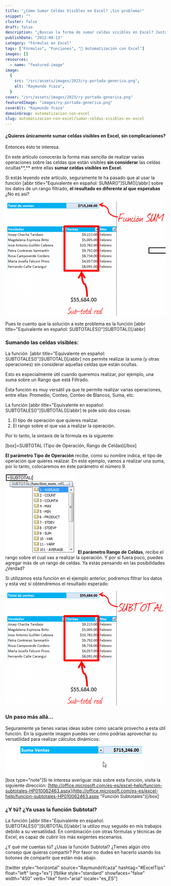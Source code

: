 ```yaml
---
title: "¿Cómo Sumar Celdas Visibles en Excel? ¡Sin problema!"
snippet: ""
cluster: false
draft: false
description: "¿Buscas la forma de sumar celdas visibles en Excel? Justamente de eso trato en este artículo."
publishDate: "2012-08-13"
category: "Fórmulas en Excel"
tags: ["Fórmulas", "Funciones", "🤖 Automatización con Excel"]
images: []
resources:
  - name: "featured-image"
image:
  {
    src: "/src/assets/images/2023/ry-portada-generica.png",
    alt: "Raymundo Ycaza",
  }
cover: "/src/assets/images/2023/ry-portada-generica.png"
featuredImage: "images/ry-portada-generica.png"
coverAlt: "Raymundo Ycaza"
domainGroup: automatizacion-con-excel
slug: automatizacion-con-excel/sumar-celdas-visibles-en-excel
---
```


#### ¿Quieres únicamente sumar celdas visibles en Excel, sin complicaciones?

Entonces ésto te interesa.

En este artículo conocerás la forma más sencilla de realizar varias operaciones sobre las celdas que están visibles **sin considerar** las celdas ocultas**,** entre ellas **sumar celdas visibles en Excel.**

Si estás leyendo este artículo, seguramente te ha pasado que al usar la función \[abbr title="Equivalente en español: SUMAR()"\]SUM()\[/abbr\] sobre los datos de un rango filtrado, **el resultado es diferente al que esperabas** ¿No es así?

![Diferencias al usar la función SUM](/src/assets/images/2023/diferencias-funcion-sum-600x4261.png "Diferencias al usar la función SUM")

Pues te cuento que la solución a este problema es la función \[abbr title="Equivalente en español: SUBTOTALES()"\]SUBTOTAL()\[/abbr\]

### Sumando las celdas visibles:

La función  \[abbr title="Equivalente en español: SUBTOTALES()"\]SUBTOTAL()\[/abbr\] nos permite realizar la suma (y otras operaciones) sin considerar aquellas celdas que están ocultas.

Esto es especialmente útil cuando queremos realizar, por ejemplo, una suma sobre un Rango que está Filtrado.

Esta función es muy versátil ya que te permite realizar varias operaciones, entre ellas: Promedio, Conteo, Conteo de Blancos, Suma, etc.

La función \[abbr title="Equivalente en español: SUBTOTALES()"\]SUBTOTAL()\[/abbr\] te pide sólo dos cosas:

1. El tipo de operación que quieres realizar.
2. El rango sobre el que vas a realizar la operación.

Por lo tanto, la sintaxis de la fórmula es la siguiente:

\[box\]=SUBTOTAL (Tipo de Operación, Rango de Celdas)\[/box\]

**El parámetro Tipo de Operación** recibe, como su nombre indica, el tipo de operación que quieres realizar. En este ejemplo, vamos a realizar una suma, por lo tanto, colocaremos en éste parámetro el número 9.

![Sumar celdas visibles en Excel](/src/assets/images/2023/subtotal-parametros1.png "Función SUBTOTAL") **El parámetro Rango de Celdas**, recibe el rango sobre el cual vas a realizar la operación. Y por si fuera poco, puedes agregar más de un rango de celdas. Ya estás pensando en las posibilidades ¿Verdad?

Si utilizamos esta función en el ejemplo anterior, podremos filtrar los datos y esta vez sí obtendremos el resultado esperado:

![Sumar celdas visibles en Excel](/src/assets/images/2023/resultado-suma-subtotal-600x4261.png "Resultado de la suma con la función Subtotal()")

### Un paso más allá...

Seguramente ya tienes varias ideas sobre como sacarle provecho a esta útil función. En la siguiente imagen puedes ver cómo podrías aprovechar su versatilidad para realizar cálculos dinámicos:

![Sumar celdas visibles en Excel](/src/assets/images/2023/subtotal-dinamico-001.gif "Subtotal Dinámico")

\[box type="note"\]Si te interesa averiguar más sobre esta función, visita la siguiente dirección: [http://office.microsoft.com/es-es/excel-help/funcion-subtotales-HP010062463.aspx](http://office.microsoft.com/es-es/excel-help/funcion-subtotales-HP010062463.aspx "Función Subtotales")\[/box\]

### ¿Y tú? ¿Ya usas la función Subtotal?

La función \[abbr title="Equivalente en español: SUBTOTALES()"\]SUBTOTAL()\[/abbr\] la utilizo muy seguido en mis trabajos debido a su versatilidad. En combinación con otras fórmulas y técnicas de Excel, es capaz de cubrir los más exigentes escenarios.

¿Y qué me cuentas tú? ¿Usas la función Subtotal? ¿Tienes algún otro consejo que quieras compartir? Por favor no dudes en hacerlo usando los botones de compartir que están más abajo.

\[twitter style="horizontal" source="RaymundoYcaza" hashtag="#ExcelTips" float="left" lang="es"\] \[fblike style="standard" showfaces="false" width="450" verb="like" font="arial" locale="es_ES"\]
